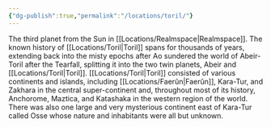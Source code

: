 ```yaml
---
{"dg-publish":true,"permalink":"/locations/toril/"}
---
```


The third planet from the Sun in [[Locations/Realmspace\|Realmspace]]. The known history of [[Locations/Toril\|Toril]] spans for thousands of years, extending back into the misty epochs after Ao sundered the world of Abeir-Toril after the Tearfall, splitting it into the two twin planets, Abeir and [[Locations/Toril\|Toril]]. [[Locations/Toril\|Toril]] consisted of various continents and islands, including [[Locations/Faerûn\|Faerûn]], Kara-Tur, and Zakhara in the central super-continent and, throughout most of its history, Anchorome, Maztica, and Katashaka in the western region of the world. There was also one large and very mysterious continent east of Kara-Tur called Osse whose nature and inhabitants were all but unknown.

